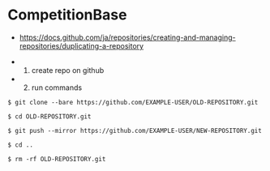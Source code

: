 # CompetitionBase

- https://docs.github.com/ja/repositories/creating-and-managing-repositories/duplicating-a-repository

- 1. create repo on github

- 2. run commands
``` 
$ git clone --bare https://github.com/EXAMPLE-USER/OLD-REPOSITORY.git

$ cd OLD-REPOSITORY.git

$ git push --mirror https://github.com/EXAMPLE-USER/NEW-REPOSITORY.git

$ cd ..

$ rm -rf OLD-REPOSITORY.git
```
